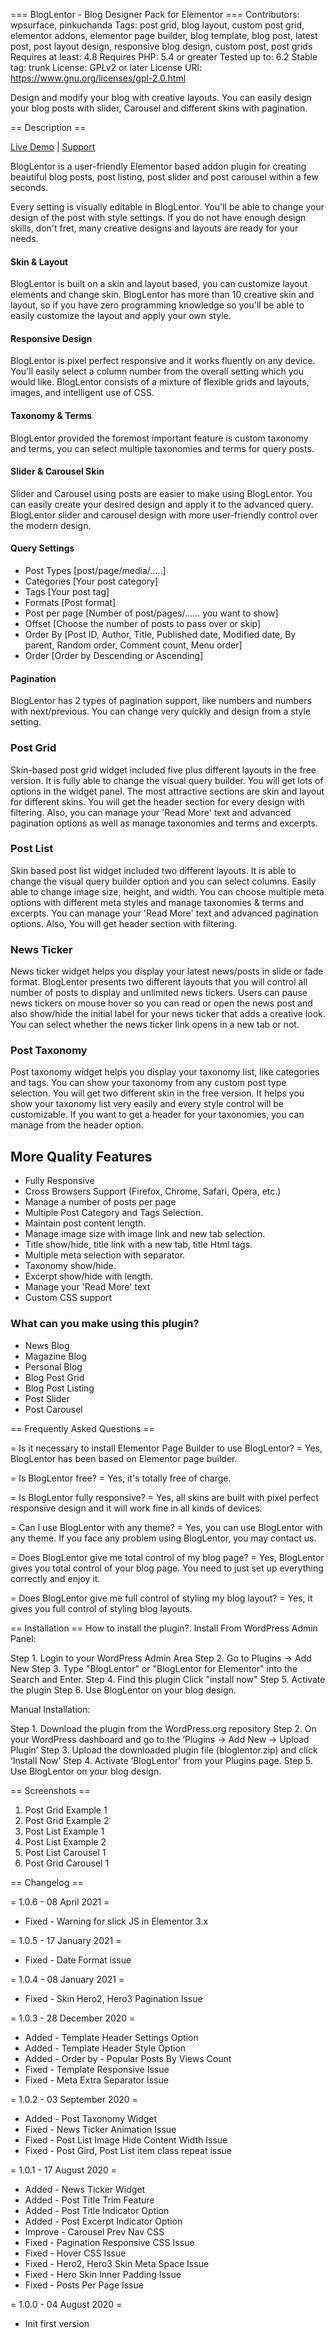 === BlogLentor - Blog Designer Pack for Elementor ===
Contributors: wpsurface, pinkuchanda
Tags: post grid, blog layout, custom post grid, elementor addons, elementor page builder, blog template, blog post, latest post, post layout design, responsive blog design, custom post, post grids
Requires at least: 4.8
Requires PHP: 5.4 or greater
Tested up to: 6.2
Stable tag: trunk
License: GPLv2 or later
License URI: https://www.gnu.org/licenses/gpl-2.0.html

Design and modify your blog with creative layouts. You can easily design your blog posts with slider, Carousel and different skins with pagination.

== Description ==

[Live Demo](https://wpsurface.com/bloglentor/) | [Support](https://wpsurface.com/submit-ticket/)

BlogLentor is a user-friendly Elementor based addon plugin for creating beautiful blog posts, post listing, post slider and post carousel within a few seconds.

Every setting is visually editable in BlogLentor. You'll be able to change your design of the post with style settings. If you do not have enough design skills, don't fret, many creative designs and layouts are ready for your needs.

#### Skin & Layout
BlogLentor is built on a skin and layout based, you can customize layout elements and change skin. BlogLentor has more than 10 creative skin and layout, so if you have zero programming knowledge so you'll be able to easily customize the layout and apply your own style.

#### Responsive Design
BlogLentor is pixel perfect responsive and it works fluently on any device. You'll easily select a column number from the overall setting which you would like. BlogLentor consists of a mixture of flexible grids and layouts, images, and intelligent use of CSS.

#### Taxonomy & Terms
BlogLentor provided the foremost important feature is custom taxonomy and terms, you can select multiple taxonomies and terms for query posts.

#### Slider & Carousel Skin
Slider and Carousel using posts are easier to make using BlogLentor. You can easily create your desired design and apply it to the advanced query. BlogLentor slider and carousel design with more user-friendly control over the modern design.

#### Query Settings
- Post Types [post/page/media/…..]
- Categories [Your post category]
- Tags [Your post tag]
- Formats [Post format]
- Post per page [Number of post/pages/…… you want to show]
- Offset [Choose the number of posts to pass over or skip]
- Order By [Post ID, Author, Title, Published date, Modified date, By parent, Random order, Comment count, Menu order]
- Order [Order by Descending or Ascending]

#### Pagination
BlogLentor has 2 types of pagination support, like numbers and numbers with next/previous. You can change very quickly and design from a style setting.

### Post Grid
Skin-based post grid widget included five plus different layouts in the free version. It is fully able to change the visual query builder. You will get lots of options in the widget panel. The most attractive sections are skin and layout for different skins. You will get the header section for every design with filtering. Also, you can manage your 'Read More' text and advanced pagination options as well as manage taxonomies and terms and excerpts.

### Post List
Skin based post list widget included two different layouts. It is able to change the visual query builder option and you can select columns. Easily able to change image size, height, and width. You can choose multiple meta options with different meta styles and manage taxonomies & terms and excerpts. You can manage your 'Read More' text and advanced pagination options. Also, You will get header section with filtering.

### News Ticker
News ticker widget helps you display your latest news/posts in slide or fade format. BlogLentor presents two different layouts that you will control all number of posts to display and unlimited news tickers. Users can pause news tickers on mouse hover so you can read or open the news post and also show/hide the initial label for your news ticker that adds a creative look. You can select whether the news ticker link opens in a new tab or not.

### Post Taxonomy
Post taxonomy widget helps you display your taxonomy list, like categories and tags. You can show your taxonomy from any custom post type selection. You will get two different skin in the free version. It helps you show your taxonomy list very easily and every style control will be customizable. If you want to get a header for your taxonomies, you can manage from the header option.

## More Quality Features

* Fully Responsive
* Cross Browsers Support (Firefox, Chrome, Safari, Opera, etc.)
* Manage a number of posts per page
* Multiple Post Category and Tags Selection.
* Maintain post content length.
* Manage image size with image link and new tab selection.
* Title show/hide, title link with a new tab, title Html tags.
* Multiple meta selection with separator.
* Taxonomy show/hide.
* Excerpt show/hide with length.
* Manage your 'Read More' text
* Custom CSS support

### **What can you make using this plugin?**

* News Blog
* Magazine Blog
* Personal Blog
* Blog Post Grid
* Blog Post Listing
* Post Slider
* Post Carousel

== Frequently Asked Questions ==

= Is it necessary to install Elementor Page Builder to use BlogLentor?  =
Yes, BlogLentor has been based on Elementor page builder.

= Is BlogLentor free? =
Yes, it's totally free of charge.

= Is BlogLentor fully responsive? =
Yes, all skins are built with pixel perfect responsive design and it will work fine in all kinds of devices.

= Can I use BlogLentor with any theme? =
Yes, you can use BlogLentor with any theme. If you face any problem using BlogLentor, you may contact us.

= Does BlogLentor give me total control of my blog page? =
Yes, BlogLentor gives you total control of your blog page. You need to just set up everything correctly and enjoy it.

= Does BlogLentor give me full control of styling my blog layout? =
Yes, it gives you full control of styling blog layouts.


== Installation ==
How to install the plugin?.
Install From WordPress Admin Panel:

Step 1. Login to your WordPress Admin Area
Step 2. Go to Plugins -> Add New
Step 3. Type "BlogLentor" or "BlogLentor for Elementor" into the Search and Enter.
Step 4. Find this plugin Click "install now"
Step 5. Activate the plugin
Step 6. Use BlogLentor on your blog design.

Manual Installation:

Step 1. Download the plugin from the WordPress.org repository
Step 2. On your WordPress dashboard and go to the ‘Plugins -> Add New -> Upload Plugin’
Step 3. Upload the downloaded plugin file (bloglentor.zip) and click ‘Install Now’
Step 4. Activate ‘BlogLentor’ from your Plugins page.
Step 5. Use BlogLentor on your blog design.

== Screenshots ==

1. Post Grid Example 1
2. Post Grid Example 2
3. Post List Example 1
4. Post List Example 2
5. Post List Carousel 1
6. Post Grid Carousel 1

== Changelog ==

= 1.0.6 - 08 April 2021 =
- Fixed - Warning for slick JS in Elementor 3.x

= 1.0.5 - 17 January 2021 =
- Fixed - Date Format issue

= 1.0.4 - 08 January 2021 =
- Fixed - Skin Hero2, Hero3 Pagination Issue

= 1.0.3 - 28 December 2020 =
- Added - Template Header Settings Option
- Added - Template Header Style Option
- Added - Order by - Popular Posts By Views Count
- Fixed - Template Responsive Issue
- Fixed - Meta Extra Separator Issue

= 1.0.2 - 03 September 2020 =
- Added - Post Taxonomy Widget
- Fixed - News Ticker Animation Issue
- Fixed - Post List Image Hide Content Width Issue
- Fixed - Post Gird, Post List item class repeat issue

= 1.0.1 - 17 August 2020 =
- Added - News Ticker Widget
- Added - Post Title Trim Feature
- Added - Post Title Indicator Option
- Added - Post Excerpt Indicator Option
- Improve - Carousel Prev Nav CSS
- Fixed - Pagination Responsive CSS Issue
- Fixed - Hover CSS Issue
- Fixed - Hero2, Hero3 Skin Meta Space Issue
- Fixed - Hero Skin Inner Padding Issue
- Fixed - Posts Per Page Issue

= 1.0.0 - 04 August 2020 =
- Init first version